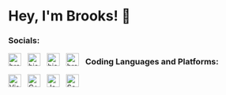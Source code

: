 # Hey, I'm Brooks! 👋

### Socials:

<a href="https://linkedin.com/in/brooks-jackson" target="blank"><img align="left" alt="brooks-jackson" width="26px" src="https://raw.githubusercontent.com/rahuldkjain/github-profile-readme-generator/master/src/images/icons/Social/linked-in-alt.svg" style="padding-right:10px;" /></a>
<a href="https://twitter.com/bjaxqq" target="blank"><img align="left" alt="bjaxqq" width="26px" src="https://raw.githubusercontent.com/rahuldkjain/github-profile-readme-generator/master/src/images/icons/Social/twitter.svg" style="padding-right:10px;" /></a>
<a href="https://discord.gg/bjaxqq#2552" target="blank"><img align="left" alt="bjaxqq#2552" width="26px" src="https://raw.githubusercontent.com/rahuldkjain/github-profile-readme-generator/master/src/images/icons/Social/discord.svg" style="padding-right:10px;" /></a>
<a href="https://instagram.com/brooks.a.jackson" target="blank"><img align="left" alt="brooks.a.jackson" width="26px" src="https://raw.githubusercontent.com/rahuldkjain/github-profile-readme-generator/master/src/images/icons/Social/instagram.svg" style="padding-right:10px;" /></a>
</p>

### Coding Languages and Platforms:

<img align="left" alt="Visual Studio Code" width="26px" src="https://cdn.jsdelivr.net/gh/devicons/devicon/icons/vscode/vscode-original.svg" style="padding-right:10px;" />
<img align="left" alt="C++" width="26px" src="https://cdn.jsdelivr.net/gh/devicons/devicon/icons/cplusplus/cplusplus-original.svg" style="padding-right:10px;" />
<img align="left" alt="Java" width="26px" src="https://cdn.jsdelivr.net/gh/devicons/devicon/icons/java/java-original.svg" style="padding-right:10px;" />
<img align="left" alt="Scala" width="26px" src="https://cdn.jsdelivr.net/gh/devicons/devicon/icons/scala/scala-original.svg" style="padding-right:10px;" />